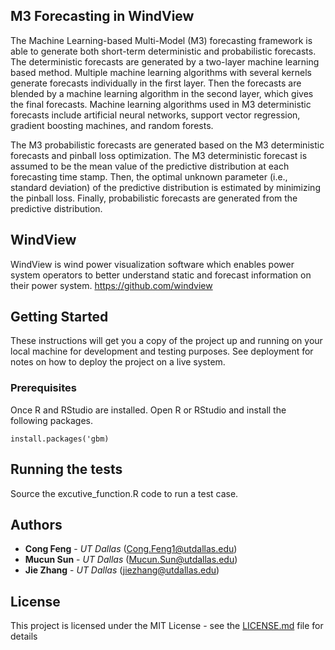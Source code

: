 ## M3 Forecasting in WindView
The Machine Learning-based Multi-Model (M3) forecasting framework is able to generate both short-term deterministic and probabilistic forecasts. The deterministic forecasts are generated by a two-layer machine learning based method. Multiple machine learning algorithms with several kernels generate forecasts individually in the first layer. Then the forecasts are blended by a machine learning algorithm in the second layer, which gives the final forecasts. Machine learning algorithms used in M3 deterministic forecasts include artificial neural networks, support vector regression, gradient boosting machines, and random forests.

The M3 probabilistic forecasts are generated based on the M3 deterministic forecasts and pinball loss optimization. The M3 deterministic forecast is assumed to be the mean value of the predictive distribution at each forecasting time stamp. Then, the optimal unknown parameter (i.e., standard deviation) of the predictive distribution is estimated by minimizing the pinball loss. Finally, probabilistic forecasts are generated from the predictive distribution.

## WindView 
WindView is wind power visualization software which enables power system operators to better understand static and forecast information on their power system.
https://github.com/windview


## Getting Started

These instructions will get you a copy of the project up and running on your local machine for development and testing purposes. See deployment for notes on how to deploy the project on a live system.

### Prerequisites

Once R and RStudio are installed. Open R or RStudio and install the following packages.

```
install.packages('gbm)
```

## Running the tests

Source the excutive_function.R code to run a test case.

## Authors

* **Cong Feng** - *UT Dallas* (Cong.Feng1@utdallas.edu)
* **Mucun Sun** - *UT Dallas* (Mucun.Sun@utdallas.edu)
* **Jie Zhang** - *UT Dallas* (jiezhang@utdallas.edu)

## License

This project is licensed under the MIT License - see the [LICENSE.md](LICENSE.md) file for details

